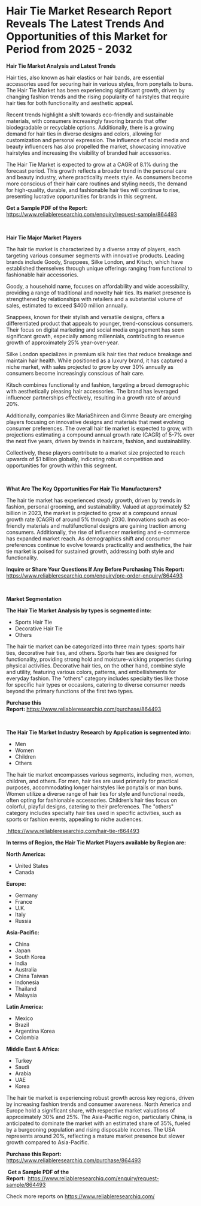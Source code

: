 <p><h1>Hair Tie Market Research Report Reveals The Latest Trends And Opportunities of this Market for Period from 2025 - 2032</h1></p><p><strong>Hair Tie Market Analysis and Latest Trends</strong></p>
<p><p>Hair ties, also known as hair elastics or hair bands, are essential accessories used for securing hair in various styles, from ponytails to buns. The Hair Tie Market has been experiencing significant growth, driven by changing fashion trends and the rising popularity of hairstyles that require hair ties for both functionality and aesthetic appeal. </p><p>Recent trends highlight a shift towards eco-friendly and sustainable materials, with consumers increasingly favoring brands that offer biodegradable or recyclable options. Additionally, there is a growing demand for hair ties in diverse designs and colors, allowing for customization and personal expression. The influence of social media and beauty influencers has also propelled the market, showcasing innovative hairstyles and increasing the visibility of branded hair accessories.</p><p>The Hair Tie Market is expected to grow at a CAGR of 8.1% during the forecast period. This growth reflects a broader trend in the personal care and beauty industry, where practicality meets style. As consumers become more conscious of their hair care routines and styling needs, the demand for high-quality, durable, and fashionable hair ties will continue to rise, presenting lucrative opportunities for brands in this segment.</p></p>
<p><strong>Get a Sample PDF of the Report:&nbsp;</strong> <a href="https://www.reliableresearchiq.com/enquiry/request-sample/864493?utm_campaign=2117&utm_medium=2&utm_source=Github&utm_content=ia&utm_term=08022025&utm_id=hair-tie">https://www.reliableresearchiq.com/enquiry/request-sample/864493</a></p>
<p>&nbsp;</p>
<p><strong>Hair Tie Major Market Players</strong></p>
<p><p>The hair tie market is characterized by a diverse array of players, each targeting various consumer segments with innovative products. Leading brands include Goody, Snappees, Silke London, and Kitsch, which have established themselves through unique offerings ranging from functional to fashionable hair accessories.</p><p>Goody, a household name, focuses on affordability and wide accessibility, providing a range of traditional and novelty hair ties. Its market presence is strengthened by relationships with retailers and a substantial volume of sales, estimated to exceed $400 million annually.</p><p>Snappees, known for their stylish and versatile designs, offers a differentiated product that appeals to younger, trend-conscious consumers. Their focus on digital marketing and social media engagement has seen significant growth, especially among millennials, contributing to revenue growth of approximately 25% year-over-year.</p><p>Silke London specializes in premium silk hair ties that reduce breakage and maintain hair health. While positioned as a luxury brand, it has captured a niche market, with sales projected to grow by over 30% annually as consumers become increasingly conscious of hair care.</p><p>Kitsch combines functionality and fashion, targeting a broad demographic with aesthetically pleasing hair accessories. The brand has leveraged influencer partnerships effectively, resulting in a growth rate of around 20%.</p><p>Additionally, companies like MariaShireen and Gimme Beauty are emerging players focusing on innovative designs and materials that meet evolving consumer preferences. The overall hair tie market is expected to grow, with projections estimating a compound annual growth rate (CAGR) of 5-7% over the next five years, driven by trends in haircare, fashion, and sustainability.</p><p>Collectively, these players contribute to a market size projected to reach upwards of $1 billion globally, indicating robust competition and opportunities for growth within this segment.</p></p>
<p>&nbsp;</p>
<p><strong>What Are The Key Opportunities For Hair Tie Manufacturers?</strong></p>
<p><p>The hair tie market has experienced steady growth, driven by trends in fashion, personal grooming, and sustainability. Valued at approximately $2 billion in 2023, the market is projected to grow at a compound annual growth rate (CAGR) of around 5% through 2030. Innovations such as eco-friendly materials and multifunctional designs are gaining traction among consumers. Additionally, the rise of influencer marketing and e-commerce has expanded market reach. As demographics shift and consumer preferences continue to evolve towards practicality and aesthetics, the hair tie market is poised for sustained growth, addressing both style and functionality.</p></p>
<p><strong>Inquire or Share Your Questions If Any Before Purchasing This Report:</strong> <a href="https://www.reliableresearchiq.com/enquiry/pre-order-enquiry/864493?utm_campaign=2117&utm_medium=2&utm_source=Github&utm_content=ia&utm_term=08022025&utm_id=hair-tie">https://www.reliableresearchiq.com/enquiry/pre-order-enquiry/864493</a></p>
<p>&nbsp;</p>
<p><strong>Market Segmentation</strong></p>
<p><strong>The Hair Tie Market Analysis by types is segmented into:</strong></p>
<p><ul><li>Sports Hair Tie</li><li>Decorative Hair Tie</li><li>Others</li></ul></p>
<p><p>The hair tie market can be categorized into three main types: sports hair ties, decorative hair ties, and others. Sports hair ties are designed for functionality, providing strong hold and moisture-wicking properties during physical activities. Decorative hair ties, on the other hand, combine style and utility, featuring various colors, patterns, and embellishments for everyday fashion. The "others" category includes specialty ties like those for specific hair types or occasions, catering to diverse consumer needs beyond the primary functions of the first two types.</p></p>
<p><strong>Purchase this Report:&nbsp;</strong><a href="https://www.reliableresearchiq.com/purchase/864493?utm_campaign=2117&utm_medium=2&utm_source=Github&utm_content=ia&utm_term=08022025&utm_id=hair-tie">https://www.reliableresearchiq.com/purchase/864493</a></p>
<p>&nbsp;</p>
<p><strong>The Hair Tie Market Industry Research by Application is segmented into:</strong></p>
<p><ul><li>Men</li><li>Women</li><li>Children</li><li>Others</li></ul></p>
<p><p>The hair tie market encompasses various segments, including men, women, children, and others. For men, hair ties are used primarily for practical purposes, accommodating longer hairstyles like ponytails or man buns. Women utilize a diverse range of hair ties for style and functional needs, often opting for fashionable accessories. Children’s hair ties focus on colorful, playful designs, catering to their preferences. The "others" category includes specialty hair ties used in specific activities, such as sports or fashion events, appealing to niche audiences.</p></p>
<p><a href="https://www.reliableresearchiq.com/hair-tie-r864493?utm_campaign=2117&utm_medium=2&utm_source=Github&utm_content=ia&utm_term=08022025&utm_id=hair-tie">&nbsp;https://www.reliableresearchiq.com/hair-tie-r864493</a></p>
<p><strong>In terms of Region, the Hair Tie Market Players available by Region are:</strong></p>
<p>
    <p> <strong> North America: </strong>
        <ul>
            <li>United States</li>
            <li>Canada</li>
        </ul>
        </p> 
    <p> <strong> Europe: </strong>
        <ul>
            <li>Germany</li>
            <li>France</li>
            <li>U.K.</li>
            <li>Italy</li>
            <li>Russia</li>
        </ul>
        </p> 
    <p> <strong> Asia-Pacific: </strong>
        <ul>
            <li>China</li>
            <li>Japan</li>
            <li>South Korea</li>
            <li>India</li>
            <li>Australia</li>
            <li>China Taiwan</li>
            <li>Indonesia</li>
            <li>Thailand</li>
            <li>Malaysia</li>
        </ul>
        </p> 
    <p> <strong> Latin America: </strong>
        <ul>
            <li>Mexico</li>
            <li>Brazil</li>
            <li>Argentina Korea</li>
            <li>Colombia</li>
        </ul>
        </p> 
    <p> <strong> Middle East & Africa: </strong>
        <ul>
            <li>Turkey</li>
            <li>Saudi</li>
            <li>Arabia</li>
            <li>UAE</li>
            <li>Korea</li>
        </ul>
    </p>
    </p>
<p><p>The hair tie market is experiencing robust growth across key regions, driven by increasing fashion trends and consumer awareness. North America and Europe hold a significant share, with respective market valuations of approximately 30% and 25%. The Asia-Pacific region, particularly China, is anticipated to dominate the market with an estimated share of 35%, fueled by a burgeoning population and rising disposable incomes. The USA represents around 20%, reflecting a mature market presence but slower growth compared to Asia-Pacific.</p></p>
<p><strong>Purchase this Report: </strong><a href="https://www.reliableresearchiq.com/purchase/864493?utm_campaign=2117&utm_medium=2&utm_source=Github&utm_content=ia&utm_term=08022025&utm_id=hair-tie">https://www.reliableresearchiq.com/purchase/864493</a></p>
<p>&nbsp;<strong>Get a Sample PDF of the Report:&nbsp;&nbsp;</strong><a href="https://www.reliableresearchiq.com/enquiry/request-sample/864493?utm_campaign=2117&utm_medium=2&utm_source=Github&utm_content=ia&utm_term=08022025&utm_id=hair-tie">https://www.reliableresearchiq.com/enquiry/request-sample/864493</a></p>
<p><strong></strong></p>
<p>Check more reports on <a href="https://www.reliableresearchiq.com/?utm_campaign=2117&utm_medium=2&utm_source=Github&utm_content=ia&utm_term=08022025&utm_id=hair-tie">https://www.reliableresearchiq.com/</a></p>
